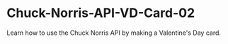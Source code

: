 # Chuck-Norris-API-VD-Card-02
Learn how to use the Chuck Norris API by making a Valentine's Day card.
